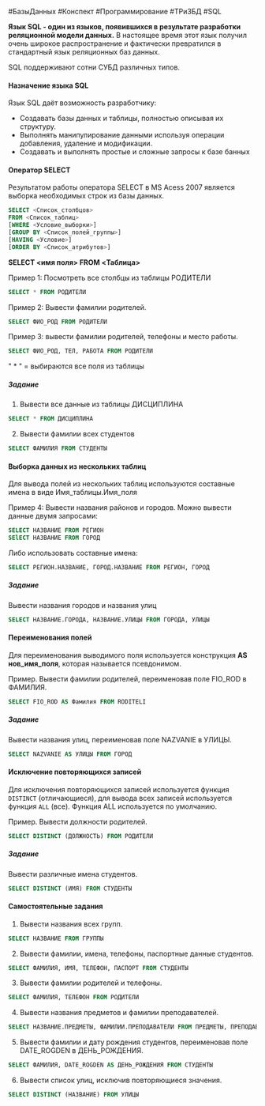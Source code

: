 #БазыДанных #Конспект #Программирование #ТРиЗБД #SQL

**Язык SQL - один из языков, появившихся в результате разработки реляционной модели данных.** В настоящее время этот язык получил очень широкое распространение и фактически превратился в стандартный язык реляционных баз данных. 

SQL поддерживают сотни СУБД различных типов. 
#### Назначение языка SQL

Язык SQL даёт возможность разработчику:
- Создавать базы данных и таблицы, полностью описывая их структуру.
- Выполнять манипулирование данными используя операции добавления, удаление и модификации.
- Создавать и выполнять простые и сложные запросы к базе банных


#### Оператор SELECT

Результатом работы оператора SELECT в MS Acess 2007 является выборка необходимых строк из базы данных.

``` sql
SELECT <Список_столбцов>
FROM <Список_таблиц>
[WHERE <Условие_выборки>]
[GROUP BY <Список_полей_группы>]
[HAVING <Условие>]
[ORDER BY <Список_атрибутов>]
```

**SELECT <имя поля> FROM <Таблица>**

Пример 1: Посмотреть все столбцы из таблицы РОДИТЕЛИ
```sql
SELECT * FROM РОДИТЕЛИ
```

Пример 2: Вывести фамилии родителей.
```sql
SELECT ФИО_РОД FROM РОДИТЕЛИ 
```

Пример 3: вывести фамилии родителей, телефоны и место работы.
```sql
SELECT ФИО_РОД, ТЕЛ, РАБОТА FROM РОДИТЕЛИ
```

 " * " = выбираются все поля из таблицы

##### Задание

1. Вывести все данные из таблицы ДИСЦИПЛИНА
```sql
SELECT * FROM ДИСЦИПЛИНА
```

2. Вывести фамилии всех студентов
```sql
SELECT ФАМИЛИЯ FROM СТУДЕНТЫ
```

#### Выборка данных из нескольких таблиц

Для вывода полей из нескольких таблиц используются составные имена в виде 
Имя_таблицы.Имя_поля

Пример 4: Вывести названия районов и городов. Можно вывести данные двумя запросами:
```SQL
SELECT НАЗВАНИЕ FROM РЕГИОН
SElECT НАЗВАНИЕ FROM ГОРОД
```

Либо использовать составные имена:
```sql
SELECT РЕГИОН.НАЗВАНИЕ, ГОРОД.НАЗВАНИЕ FROM РЕГИОН, ГОРОД
```

##### Задание

Вывести названия городов и названия улиц
```sql
SELECT НАЗВАНИЕ.ГОРОДА, НАЗВАНИЕ.УЛИЦЫ FROM ГОРОДА, УЛИЦЫ
```

#### Переименования полей

Для переименования выводимого поля используется конструкция **AS нов_имя_поля**, которая называется псевдонимом.

Пример. Вывести фамилии родителей, переименовав поле FIO_ROD в ФАМИЛИЯ. 
```sql
SELECT FIO_ROD AS Фамилия FROM RODITELI
```

##### Задание

Вывести названия улиц, переименовав поле NAZVANIE в УЛИЦЫ.
```SQL
SELECT NAZVANIE AS УЛИЦЫ FROM ГОРОД
```


#### Исключение повторяющихся записей

Для исключения повторяющихся записей используется функция `DISTINCT` (отличающиеся), для вывода всех записей используется функция `ALL` (все). Функция ALL используется по умолчанию.

Пример. Вывести должности родителей. 
```SQL
SELECT DISTINCT (ДОЛЖНОСТЬ) FROM РОДИТЕЛИ
```

##### Задание

Вывести различные имена студентов.
```sql
SELECT DISTINCT (ИМЯ) FROM СТУДЕНТЫ
```

#### Самостоятельные задания

1. Вывести названия всех групп. 
```SQL
SELECT НАЗВАНИЕ FROM ГРУППЫ
```

2. Вывести фамилии, имена, телефоны, паспортные данные студентов. 
```SQL
SELECT ФАМИЛИЯ, ИМЯ, ТЕЛЕФОН, ПАСПОРТ FROM СТУДЕНТЫ
```

3. Вывести фамилии родителей и телефоны. 
```SQL
SELECT ФАМИЛИЯ, ТЕЛЕФОН FROM РОДИТЕЛИ
```

4. Вывести названия предметов и фамилии преподавателей. 
```SQL
SELECT НАЗВАНИЕ.ПРЕДМЕТЫ, ФАМИЛИИ.ПРЕПОДАВАТЕЛИ FROM ПРЕДМЕТЫ, ПРЕПОДАВАТЕЛИ
```

5. Вывести фамилии и дату рождения студентов, переименовав поле DATE_ROGDEN в ДЕНЬ_РОЖДЕНИЯ. 
```SQL
SELECT ФАМИЛИЯ, DATE_ROGDEN AS ДЕНЬ_РОЖДЕНИЯ FROM СТУДЕНТЫ
```

6. Вывести список улиц, исключив повторяющиеся значения.
```SQL
SELECT DISTINCT (НАЗВАНИЕ) FROM УЛИЦЫ
```

